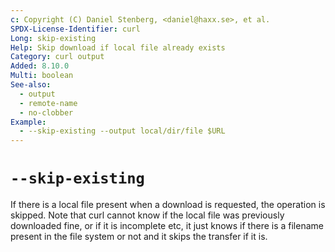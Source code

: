 ```yaml
---
c: Copyright (C) Daniel Stenberg, <daniel@haxx.se>, et al.
SPDX-License-Identifier: curl
Long: skip-existing
Help: Skip download if local file already exists
Category: curl output
Added: 8.10.0
Multi: boolean
See-also:
  - output
  - remote-name
  - no-clobber
Example:
  - --skip-existing --output local/dir/file $URL
---
```


# `--skip-existing`

If there is a local file present when a download is requested, the operation
is skipped. Note that curl cannot know if the local file was previously
downloaded fine, or if it is incomplete etc, it just knows if there is a
filename present in the file system or not and it skips the transfer if it is.
